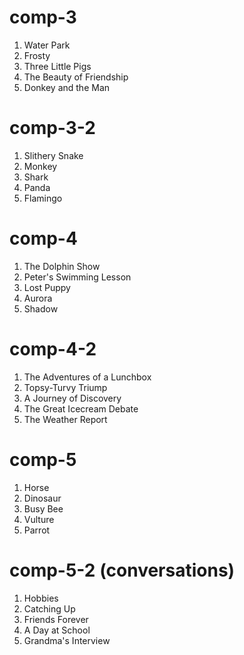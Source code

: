 # comp-3

1. Water Park
2. Frosty
3. Three Little Pigs
4. The Beauty of Friendship
5. Donkey and the Man

# comp-3-2

1. Slithery Snake
2. Monkey
3. Shark
4. Panda
5. Flamingo

# comp-4

1. The Dolphin Show
2. Peter's Swimming Lesson
3. Lost Puppy
4. Aurora
5. Shadow

# comp-4-2

1. The Adventures of a Lunchbox
2. Topsy-Turvy Triump
3. A Journey of Discovery
4. The Great Icecream Debate
5. The Weather Report

# comp-5

1. Horse
2. Dinosaur
3. Busy Bee
4. Vulture
5. Parrot

# comp-5-2 (conversations)

1. Hobbies
2. Catching Up
3. Friends Forever
4. A Day at School
5. Grandma's Interview
